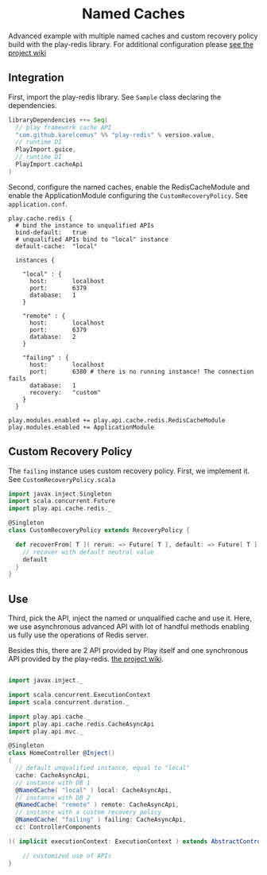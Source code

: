 <div align="center">

  # Named Caches

</div>

Advanced example with multiple named caches and custom recovery policy
build with the play-redis library. For additional configuration please
[see the project wiki](https://github.com/KarelCemus/play-redis/wiki)

## Integration

First, import the play-redis library. See `Sample` class
declaring the dependencies.

```sbt
libraryDependencies ++= Seq(
  // play framework cache API
  "com.github.karelcemus" %% "play-redis" % version.value,
  // runtime DI
  PlayImport.guice,
  // runtime DI
  PlayImport.cacheApi
)
```

Second, configure the named caches, enable the RedisCacheModule and enable 
the ApplicationModule configuring the `CustomRecoveryPolicy`. See `application.conf`.

```hocon
play.cache.redis {
  # bind the instance to unqualified APIs
  bind-default:   true
  # unqualified APIs bind to "local" instance
  default-cache:  "local"

  instances {

    "local" : {
      host:       localhost
      port:       6379
      database:   1
    }

    "remote" : {
      host:       localhost
      port:       6379
      database:   2
    }

    "failing" : {
      host:       localhost
      port:       6380 # there is no running instance! The connection fails
      database:   1
      recovery:   "custom"
    }
  }

play.modules.enabled += play.api.cache.redis.RedisCacheModule
play.modules.enabled += ApplicationModule
```

## Custom Recovery Policy

The `failing` instance uses custom recovery policy. First, we implement it. See `CustomRecoveryPolicy.scala`

```scala
import javax.inject.Singleton
import scala.concurrent.Future
import play.api.cache.redis._

@Singleton
class CustomRecoveryPolicy extends RecoveryPolicy {

  def recoverFrom[ T ]( rerun: => Future[ T ], default: => Future[ T ], failure: RedisException ) = {
    // recover with default neutral value
    default
  }
}

```

## Use

Third, pick the API, inject the named or unqualified cache and use it. 
Here, we use asynchronous advanced API with lot of handful methods
enabling us fully use the operations of Redis server.

Besides this, there are 2 API provided by Play itself
and one synchronous API provided by the play-redis. [the
project wiki](https://github.com/KarelCemus/play-redis/wiki#provided-apis).


```scala

import javax.inject._

import scala.concurrent.ExecutionContext
import scala.concurrent.duration._

import play.api.cache._
import play.api.cache.redis.CacheAsyncApi
import play.api.mvc._

@Singleton
class HomeController @Inject()
(
  // default unqualified instance, equal to "local"
  cache: CacheAsyncApi,
  // instance with DB 1
  @NamedCache( "local" ) local: CacheAsyncApi,
  // instance with DB 2
  @NamedCache( "remote" ) remote: CacheAsyncApi,
  // instance with a custom recovery policy
  @NamedCache( "failing" ) failing: CacheAsyncApi,
  cc: ControllerComponents

)( implicit executionContext: ExecutionContext ) extends AbstractController( cc ) {

    // customized use of APIs
}

```
